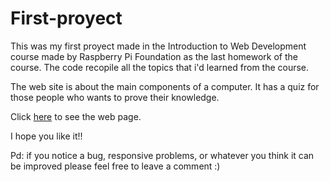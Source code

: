 # First-proyect
This was my first proyect made in the Introduction to Web Development course made by Raspberry Pi Foundation as the last homework of the course. The code recopile all the topics that i'd learned from the course.

The web site is about the main components of a computer. It has a quiz for those people who wants to prove their knowledge.

Click [here](https://sheldonyoungo.github.io/First-proyect/) to see the web page.

I hope you like it!!

Pd: if you notice a bug, responsive problems, or whatever you think it can be improved please feel free to leave a comment :)
